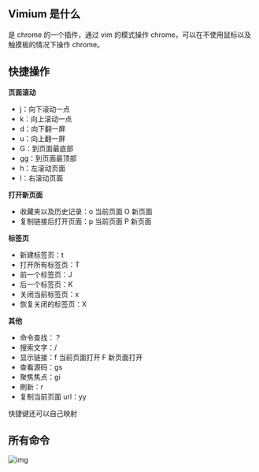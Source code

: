## Vimium 是什么

是 chrome 的一个插件，通过 vim 的模式操作 chrome，可以在不使用鼠标以及触摸板的情况下操作 chrome。



## 快捷操作

**页面滚动**

- j：向下滚动一点
- k：向上滚动一点
- d：向下翻一屏
- u：向上翻一屏
- G：到页面最底部
- gg：到页面最顶部
- h：左滚动页面
- l：右滚动页面

**打开新页面**

- 收藏夹以及历史记录：o 当前页面  O 新页面
- 复制链接后打开页面：p 当前页面  P 新页面

**标签页**

- 新建标签页：t
- 打开所有标签页：T
- 前一个标签页：J
- 后一个标签页：K
- 关闭当前标签页：x
- 恢复关闭的标签页：X

**其他**

- 命令查找：？
- 搜索文字：/
- 显示链接：f 当前页面打开 F 新页面打开
- 查看源码：gs
- 聚焦焦点：gi
- 刷新：r
- 复制当前页面 url：yy



快捷键还可以自己映射



## 所有命令

![img](http://cdn.sspai.com/attachment/thumbnail/2014/12/16/6d5fb6202a03c35727794fc681e0558831ce8_mw_800_wm_1_wmp_3.jpg)

